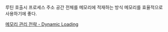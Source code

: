 루틴 호출시 프로세스 주소 공간 전체를 메모리에 적재하는 방식
메모리를 효율적으로 사용하기에 좋다.

[메모리 관리 전략 - Dynamic Loading](https://coder-in-war.tistory.com/entry/OS-12-%EB%A9%94%EB%AA%A8%EB%A6%AC-%EA%B4%80%EB%A6%AC-%EC%A0%84%EB%9E%B5-Dynamic-Loading%EB%8F%99%EC%A0%81-%EB%A1%9C%EB%94%A9)